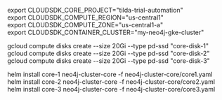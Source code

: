 export CLOUDSDK_CORE_PROJECT="tilda-trial-automation" \
export CLOUDSDK_COMPUTE_REGION="us-central1" \
export CLOUDSDK_COMPUTE_ZONE="us-central1-a" \
export CLOUDSDK_CONTAINER_CLUSTER="my-neo4j-gke-cluster"

gcloud compute disks create --size 20Gi --type pd-ssd "core-disk-1" \
gcloud compute disks create --size 20Gi --type pd-ssd "core-disk-2" \
gcloud compute disks create --size 20Gi --type pd-ssd "core-disk-3"

helm install core-1 neo4j-cluster-core -f neo4j-cluster-core/core1.yaml \
helm install core-2 neo4j-cluster-core -f neo4j-cluster-core/core2.yaml \
helm install core-3 neo4j-cluster-core -f neo4j-cluster-core/core3.yaml
